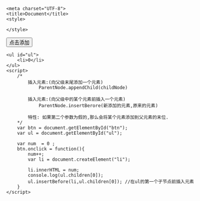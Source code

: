 <!doctype html>
<html lang="en">
<head>

	<meta charset="UTF-8">
	<title>Document</title>
	<style>
		
	</style>
</head>
<body>
	<input type="button" id = "btn" name = "" value = "点击添加">

	<ul id="ul">
		<li>0</li>
	</ul>
	<script>
		/*
			插入元素:(向父级末尾添加一个元素)
				ParentNode.appendChild(childNode)
	
			插入元素:(向父级中的某个元素前插入一个元素)
				ParentNode.insertBerore(新添加的元素,原来的元素)
	
			特性: 如果第二个参数为假的,那么会将某个元素添加到父元素的末位.
		*/
		var btn = document.getElementById("btn");
		var ul = document.getElementById("ul");
	
		var num  = 0 ;
		btn.onclick = function(){
			num++;
			var li = document.createElement("li");
	
			li.innerHTML = num;
			console.log(ul.children[0]);
			ul.insertBefore(li,ul.children[0]); //在ul的第一个子节点前插入元素
		} 
	</script>
</body>
</html>